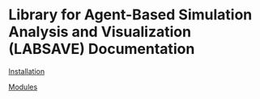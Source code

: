 # Library for Agent-Based Simulation Analysis and Visualization (LABSAVE) Documentation

[Installation](./installation.md)

[Modules](./modules/modules.md)
